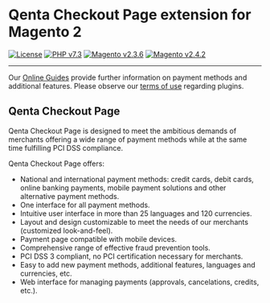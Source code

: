 # Qenta Checkout Page extension for Magento 2

[![License](https://img.shields.io/badge/license-GPLv2-blue.svg)](https://raw.githubusercontent.com/qenta-cee/magento-qcp/master/LICENSE)
[![PHP v7.3](https://img.shields.io/badge/php-v7.3-yellow.svg)](http://www.php.net)
[![Magento v2.3.6](https://img.shields.io/badge/magento-v2.3.6-green.svg)](https://magento.com/)
[![Magento v2.4.2](https://img.shields.io/badge/magento-v2.4.2-green.svg)](https://magento.com/)

----

Our [Online Guides](https://guides.wirecard.com/) provide further information on payment methods and additional features. Please observe our [terms of use](https://guides.wirecard.com/shop_plugins:info#terms_of_use) regarding plugins.

## Qenta Checkout Page
Qenta Checkout Page is designed to meet the ambitious demands of merchants offering a wide range of payment methods while at the same time fulfilling PCI DSS compliance.

Qenta Checkout Page offers:
- National and international payment methods: credit cards, debit cards, online banking payments, mobile payment solutions and other alternative payment methods.
- One interface for all payment methods.
- Intuitive user interface in more than 25 languages and 120 currencies.
- Layout and design customizable to meet the needs of our merchants (customized look-and-feel).
- Payment page compatible with mobile devices.
- Comprehensive range of effective fraud prevention tools.
- PCI DSS 3 compliant, no PCI certification necessary for merchants.
- Easy to add new payment methods, additional features, languages and currencies, etc.
- Web interface for managing payments (approvals, cancelations, credits, etc.).
